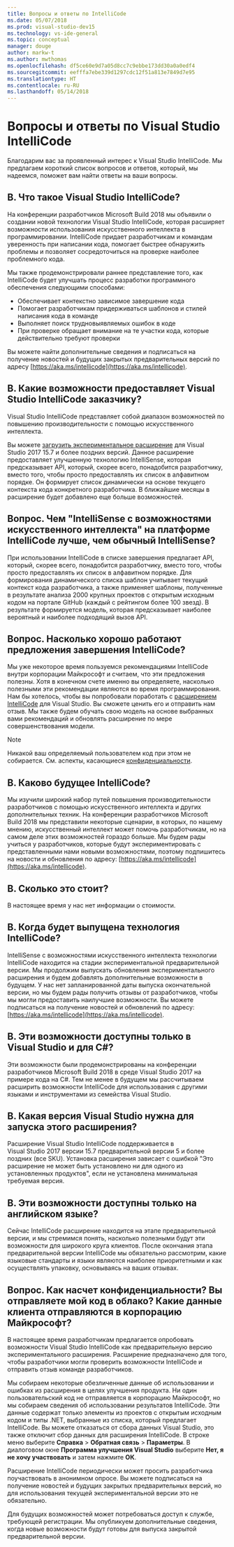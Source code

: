 ```yaml
---
title: Вопросы и ответы по IntelliCode
ms.date: 05/07/2018
ms.prod: visual-studio-dev15
ms.technology: vs-ide-general
ms.topic: conceptual
manager: douge
author: markw-t
ms.author: mwthomas
ms.openlocfilehash: df5ce60e9d7a05d8cc7c9ebbe173dd30a0a0edf4
ms.sourcegitcommit: eefffa7ebe339d1297cdc12f51a813e7849d7e95
ms.translationtype: HT
ms.contentlocale: ru-RU
ms.lasthandoff: 05/14/2018
---
```

# Вопросы и ответы по Visual Studio IntelliCode

Благодарим вас за проявленный интерес к Visual Studio IntelliCode. Мы предлагаем короткий список вопросов и ответов, который, мы надеемся, поможет вам найти ответы на ваши вопросы.

## В. Что такое Visual Studio IntelliCode?

На конференции разработчиков Microsoft Build 2018 мы объявили о создании новой технологии Visual Studio IntelliCode, которая расширяет возможности использования искусственного интеллекта в программировании. IntelliCode придает разработчикам и командам уверенность при написании кода, помогает быстрее обнаружить проблемы и позволяет сосредоточиться на проверке наиболее проблемного кода.

Мы также продемонстрировали раннее представление того, как IntelliCode будет улучшать процесс разработки программного обеспечения следующими способами:

- Обеспечивает контекстно зависимое завершение кода
- Помогает разработчикам придерживаться шаблонов и стилей написания кода в команде
- Выполняет поиск трудновыявляемых ошибок в коде
- При проверке обращает внимание на те участки кода, которые действительно требуют проверки

Вы можете найти дополнительные сведения и подписаться на получение новостей и будущих закрытых предварительных версий по адресу [https://aka.ms/intellicode](https://aka.ms/intellicode).

## В. Какие возможности предоставляет Visual Studio IntelliCode заказчику?

Visual Studio IntelliCode представляет собой диапазон возможностей по повышению производительности с помощью искусственного интеллекта.

Вы можете [загрузить экспериментальное расширение](https://go.microsoft.com/fwlink/?linkid=872707) для Visual Studio 2017 15.7 и более поздних версий. Данное расширение предоставляет улучшенную технологию IntelliSense, которая предсказывает API, который, скорее всего, понадобится разработчику, вместо того, чтобы просто предоставлять их список в алфавитном порядке. Он формирует список динамически на основе текущего контекста кода конкретного разработчика. В ближайшие месяцы в расширение будет добавлено еще больше возможностей.

## Вопрос. Чем "IntelliSense с возможностями искусственного интеллекта" на платформе IntelliCode лучше, чем обычный IntelliSense?

При использовании IntelliCode в списке завершения предлагает API, который, скорее всего, понадобится разработчику, вместо того, чтобы просто предоставлять их список в алфавитном порядке. Для формирования динамического списка шаблон учитывает текущий контекст кода разработчика, а также применяет шаблоны, полученные в результате анализа 2000 крупных проектов с открытым исходным кодом на портале GitHub (каждый с рейтингом более 100 звезд). В результате формируется модель, которая предсказывает наиболее вероятный и наиболее подходящий вызов API.

## Вопрос. Насколько хорошо работают предложения завершения IntelliCode?

Мы уже некоторое время пользуемся рекомендациями IntelliCode внутри корпорации Майкрософт и считаем, что эти предложения полезны. Хотя в конечном счете именно вы определяете, насколько полезными эти рекомендации являются во время программирования. Нам бы хотелось, чтобы вы попробовали поработать с [расширением IntelliCode](https://go.microsoft.com/fwlink/?linkid=872707) для Visual Studio. Вы сможете ценить его и отправить нам отзыв. Мы также будем обучать свою модель на основе выбранных вами рекомендаций и обновлять расширение по мере совершенствования модели.

> [!NOTE]
> Никакой ваш определяемый пользователем код при этом не собирается. См. аспекты, касающиеся [конфиденциальности](#privacy).

## В. Каково будущее IntelliCode?

Мы изучили широкий набор путей повышения производительности разработчиков с помощью искусственного интеллекта и других дополнительных техник. На конференции разработчиков Microsoft Build 2018 мы представили некоторые сценарии, в которых, по нашему мнению, искусственный интеллект может помочь разработчикам, но на самом деле этих возможностей гораздо больше. Мы будем рады учиться у разработчиков, которые будут экспериментировать с представленными нами новыми возможностями, поэтому подпишитесь на новости и обновления по адресу: [https://aka.ms/intellicode](https://aka.ms/intellicode).

## В. Сколько это стоит?

В настоящее время у нас нет информации о стоимости.

## В. Когда будет выпущена технология IntelliCode?

IntelliSense с возможностями искусственного интеллекта технологии IntelliCode находится на стадии экспериментальной предварительной версии. Мы продолжим выпускать обновления экспериментального расширения и будем добавлять дополнительные возможности в будущем. У нас нет запланированной даты выпуска окончательной версии, но мы будем рады получить отзывы от разработчиков, чтобы мы могли предоставить наилучшие возможности. Вы можете подписаться на получение новостей и обновлений по адресу: [https://aka.ms/intellicode](https://aka.ms/intellicode).

## В. Эти возможности доступны только в Visual Studio и для C#?

Эти возможности были продемонстрированы на конференции разработчиков Microsoft Build 2018 в среде Visual Studio 2017 на примере кода на C#. Тем не менее в будущем мы рассчитываем расширить возможности IntelliCode для использования с другими языками и инструментами из семейства Visual Studio.

## В. Какая версия Visual Studio нужна для запуска этого расширения?

Расширение Visual Studio IntelliCode поддерживается в Visual Studio 2017 версии 15.7 предварительной версии 5 и более поздних (все SKU). Установка расширения зависает с ошибкой "Это расширение не может быть установлено ни для одного из установленных продуктов", если не установлена минимальная требуемая версия.

## В. Эти возможности доступны только на английском языке?

Сейчас IntelliCode расширение находится на этапе предварительной версии, и мы стремимся понять, насколько полезными будут эти возможности для широкого круга клиентов. После окончания этапа предварительной версии IntelliCode мы обязательно рассмотрим, какие языковые стандарты и языки являются наиболее приоритетными и как осуществлять упаковку, основываясь на ваших отзывах. 

## <a name="privacy"/> Вопрос. Как насчет конфиденциальности? Вы отправляете мой код в облако? Какие данные клиента отправляются в корпорацию Майкрософт?

В настоящее время разработчикам предлагается опробовать возможности Visual Studio IntelliCode как предварительную версию экспериментального расширения. Расширение предназначено для того, чтобы разработчики могли проверить возможности IntelliCode и отправить отзыв команде разработчиков.

Мы собираем некоторые обезличенные данные об использовании и ошибках из расширения в целях улучшения продукта. Ни один пользовательский код не отправляется в корпорацию Майкрософт, но мы собираем сведения об использовании результатов IntelliCode. Эти данные содержат только элементы из проектов с открытым исходным кодом и типы .NET, выбранные из списка, который предлагает IntelliCode. Вы можете отказаться от сбора данных Visual Studio, это также отключит сбор данных для расширения IntelliCode. В строке меню выберите **Справка** > **Обратная связь** > **Параметры**. В диалоговом окне **Программа улучшения Visual Studio** выберите **Нет, я не хочу участвовать** и затем нажмите **ОК**.

Расширение IntelliCode периодически может просить разработчика поучаствовать в анонимном опросе. Вы можете подписаться на получение новостей и будущих закрытых предварительных версий, но для использования текущей экспериментальной версии это не обязательно.

Для будущих возможностей может потребоваться доступ к службе, требующей регистрации. Мы опубликуем дополнительные сведения, когда новые возможности будут готовы для выпуска закрытой предварительной версии.
